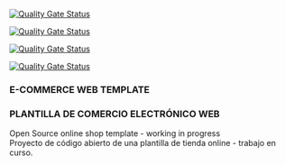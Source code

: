 [![Quality Gate Status](https://sonarcloud.io/api/project_badges/measure?project=rpuigm_ecommercewebtemplate&metric=coverage)](https://sonarcloud.io/dashboard?id=rpuigm_ecommercewebtemplate)

[![Quality Gate Status](https://sonarcloud.io/api/project_badges/measure?project=rpuigm_ecommercewebtemplate&metric=bugs)](https://sonarcloud.io/dashboard?id=rpuigm_ecommercewebtemplate)

[![Quality Gate Status](https://sonarcloud.io/api/project_badges/measure?project=rpuigm_ecommercewebtemplate&metric=vulnerabilities)](https://sonarcloud.io/dashboard?id=rpuigm_ecommercewebtemplate)

[![Quality Gate Status](https://sonarcloud.io/api/project_badges/measure?project=rpuigm_ecommercewebtemplate&metric=code_smells)](https://sonarcloud.io/dashboard?id=rpuigm_ecommercewebtemplate)


### E-COMMERCE WEB TEMPLATE
### PLANTILLA DE COMERCIO ELECTRÓNICO WEB
<p>Open Source online shop template - working in progress<br>
Proyecto de código abierto de una plantilla de tienda online - trabajo en curso.<p>


